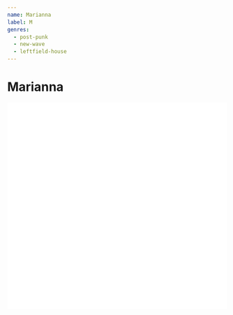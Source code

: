 ```yaml
---
name: Marianna
label: M
genres:
  - post-punk
  - new-wave
  - leftfield-house
---
```


# Marianna

![](./assets/images/TM.png)

